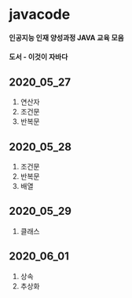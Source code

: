 # javacode
#### 인공지능 인재 양성과정 JAVA 교육 모음
#### 도서 - 이것이 자바다

## 2020_05_27
1. 연산자
2. 조건문
3. 반복문
## 2020_05_28
1. 조건문
2. 반복문
3. 배열
## 2020_05_29
1. 클래스
## 2020_06_01
1. 상속
2. 추상화
